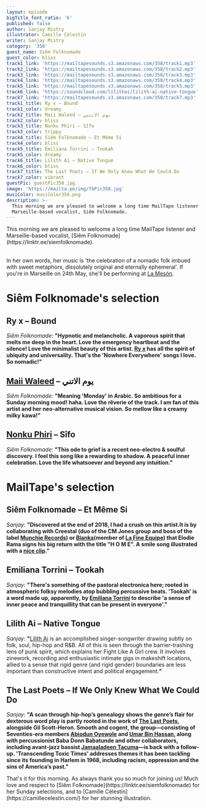 ```yaml
---
layout: episode
bigTitle_font_ratio: '6'
published: false
author: Sanjay Mistry
illustrator: Camille Célestin
writer: Sanjay Mistry
category: '358'
guest_name: Siêm Folknomade
guest_color: bliss
track1_link: 'https://mailtapesounds.s3.amazonaws.com/358/track1.mp3'
track2_link: 'https://mailtapesounds.s3.amazonaws.com/358/track2.mp3'
track3_link: 'https://mailtapesounds.s3.amazonaws.com/358/track3.mp3'
track4_link: 'https://mailtapesounds.s3.amazonaws.com/358/track4.mp3'
track5_link: 'https://mailtapesounds.s3.amazonaws.com/358/track5.mp3'
track6_link: 'https://soundcloud.com/lilithai/lilith-ai-native-tongue'
track7_link: 'https://mailtapesounds.s3.amazonaws.com/358/track7.mp3'
track1_title: Ry x – Bound
track1_color: dreamy
track2_title: Maii Waleed – يوم الاتنين
track2_color: bliss
track3_title: Nonku Phiri – Sîfo
track3_color: trippy
track4_title: Siêm Folknomade – Et Même Si
track4_color: bliss
track5_title: Emiliana Torrini – Tookah
track5_color: dreamy
track6_title: Lilith Ai – Native Tongue
track6_color: bliss
track7_title: The Last Poets – If We Only Knew What We Could Do
track7_color: vibrant
guestPic: guestPic358.jpg
image: 'https://mailta.pe/img/fbPic358.jpg'
musiColor: musiColor358.png
description: >-
  This morning we are pleased to welcome a long time MailTape listener and
  Marseille-based vocalist, Siêm Folknomade.
---
```

<p id="introduction">This morning we are pleased to welcome a long time MailTape listener and Marseille-based vocalist, [Siêm Folknomade](https://linktr.ee/siemfolknomade).
<br><br>

In her own words, her music is 'the celebration of a nomadic folk imbued with sweet metaphors, dissolutely original and eternally ephemeral'. If you're in Marseille on 24th May, she'll be performing at [La Mesón](https://www.facebook.com/events/349829132291153/).</p>


# Siêm Folknomade's selection

## Ry x – Bound
_Siêm Folknomade_: **"**Hypnotic and melancholic. A vaporous spirit that melts me deep in the heart. Love the emergency heartbeat and the silence! Love the minimalist beauty of this artist. [Ry x](https://www.ry-x.com/) has all the spirit of ubiquity and universality. That's the 'Nowhere Everywhere' songs I love. So nomadic!**"**

## [Maii Waleed](http://maiiwaleed.daportfolio.com/) – يوم الاتني
_Siêm Folknomade_: **"**Meaning 'Monday' in Arabic. So ambitious for a Sunday morning mood! haha. Love the rêverie of the track. I am fan of this artist and her neo-alternative musical vision. So mellow like a creamy milky kawa!**"**

## [Nonku Phiri](https://soundcloud.com/nonkuphiri) – Sîfo
_Siêm Folknomade_: **"**This ode to grief is a recent neo-electro & soulful discovery. I feel this song like a rewarding to shadow. A peaceful inner celebration. Love the life whatsoever and beyond any intuition.**"**


# MailTape's selection

## Siêm Folknomade – Et Même Si
_Sanjay_: **"**Discovered at the end of 2018, I had a crush on this artist.It is by collaborating with Creestal (duo of the CM Jones group and boss of the label [Munchie Records](https://soundcloud.com/munchierecords)) or [Blanka](https://soundcloud.com/blankasanova)(member of [La Fine Equipe](https://soundcloud.com/lafineequipe)) that Elodie Rama signs his big return with the title "H O M E". A smile song illustrated with a [nice clip](https://www.youtube.com/watch?v=Lhtb8kqD3ec).**"**

## Emiliana Torrini – Tookah
_Sanjay_: **"**There's something of the pastoral electronica here; rooted in atmospheric folksy melodies atop bubbling percussive beats. 'Tookah' is a word made up, apparently, by [Emiliana Torrini](https://emilianatorrini.com/) to describe 'a sense of inner peace and tranquillity that can be present in everyone'.**"**

## Lilith Ai – Native Tongue
_Sanjay_: **"**[Lilith Ai](https://soundcloud.com/lilithai) is an accomplished singer-songwriter drawing subtly on folk, soul, hip-hop and R&B. All of this is seen through the barrier-trashing lens of punk spirit, which explains her Fight Like A Girl crew.  It involves zinework, recording and enthusiastic intimate gigs in makeshift locations, allied to a sense that rigid genre (and rigid gender) boundaries are less important than constructive intent and political engagement.**"**

## The Last Poets – If We Only Knew What We Could Do 
_Sanjay_: **"**A scan through hip-hop’s genealogy shows the genre’s flair for dexterous word play is partly rooted in the work of [The Last Poets](https://en.wikipedia.org/wiki/The_Last_Poets), alongside Gil Scott-Heron. Smooth and cogent, the group—consisting of Seventies-era members [Abiodun Oyewole](https://en.wikipedia.org/wiki/Abiodun_Oyewole) and [Umar Bin Hassan](http://umarbinhassan.com/), along with percussionist Baba Donn Babatunde and other collaborators, including avant-jazz bassist [Jamaaladeen Tacuma](https://en.wikipedia.org/wiki/Jamaaladeen_Tacuma)—is back with a follow-up. 'Transcending Toxic Times' addresses themes it has been tackling since its founding in Harlem in 1968, including racism, oppression and the sins of America’s past.**"**



<p id="outroduction"> That's it for this morning. As always thank you so much for joining us! Much love and respect to [Siêm Folknomade](https://linktr.ee/siemfolknomade) for her Sunday selections, and to [Camille Célestin](https://camillecelestin.com/) for her stunning illustration.</p>
